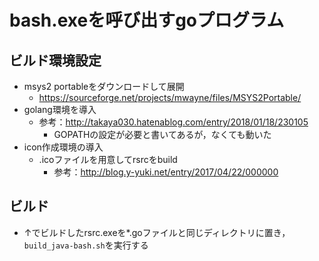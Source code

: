 # bash.exeを呼び出すgoプログラム
## ビルド環境設定
- msys2 portableをダウンロードして展開
  - https://sourceforge.net/projects/mwayne/files/MSYS2Portable/
- golang環境を導入
  - 参考：http://takaya030.hatenablog.com/entry/2018/01/18/230105
    - GOPATHの設定が必要と書いてあるが，なくても動いた
- icon作成環境の導入
  - .icoファイルを用意してrsrcをbuild
    - 参考：http://blog.y-yuki.net/entry/2017/04/22/000000

## ビルド
- ↑でビルドしたrsrc.exeを*.goファイルと同じディレクトリに置き，`build_java-bash.sh`を実行する

